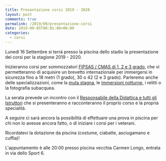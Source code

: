 ```yaml
---
title: Presentazione corsi 2019 - 2020
layout: post
comments: true
permalink: /2019/09/presentazione-corsi
date: 2019-09-05T00:01:00+00:00
categories:
  - corsi
---
```


Lunedì 16 Settembre si terrà presso la piscina dello stadio la presentazione dei corsi per la stagione 2019 - 2020.

Inizieranno corsi per sommozzatori [FIPSAS / CMAS di 1, 2 e 3 grado](/didattica), che vi permetteranno di acquisire un brevetto internazionale per immergersi in sicurezza fino a 18 metri (1 grado), 30 o 42 (2 e 3 grado). Parleremo anche delle specializzazioni, come la [muta stagna](/corso-immersione-con-muta-stagna), le [immersioni notturne](/corso-immersione-notturna), i relitti o la fotografia subacquea.

La serata prevede un incontro con il [Responsabile della Didattica e tutti gli Istruttori](/staff) che si presenteranno e racconteranno il proprio corso e la propria specialità.

A seguire ci sarà ancora la possibilità di effettuare una prova in piscina per chi non lo avesse ancora fatto, o di iniziare i corsi per i veterani.

Ricordatevi la dotazione da piscina (costume, ciabatte, asciugamano e cuffia)!

L'appuntamento è alle 20:00 presso piscina vecchia Carmen Longo, entrata in via dello Sport 6.

